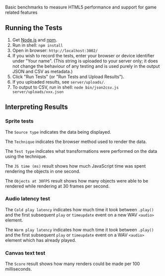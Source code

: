 Basic benchmarks to measure HTML5 performance and support for game related features

Running the Tests
-----------------

1. Get [Node.js][1] and [npm][2].
2. Run in shell: `npm install`
3. Open in browser: `http://localhost:3002/`
4. If you wish to record the tests, enter your browser or device identifier
   under "Your name".  (This string is uploaded to your server only; it does
   not change the behaviour of any testing and is used purely in the output
   JSON and CSV as metadata.)
5. Click "Run Tests" (or "Run Tests and Upload Results").
6. If you uploaded results, see `server/uploads/`.
7. To output to CSV, run in shell: `node bin/json2csv.js server/uploads/xxx.json`

[1]: http://nodejs.org/
[2]: http://npmjs.org/

Interpreting Results
--------------------

### Sprite tests

The `Source type` indicates the data being displayed.

The `Technique` indicates the browser method used to render the data.

The `Test type` indicates what transformations were performed on the data using
the technique.

The `JS time (ms)` result shows how much JavaScript time was spent rendering
the objects in one second.

The `Objects at 30FPS` result shows how many objects were able to be rendered
while rendering at 30 frames per second.

### Audio latency test

The `Cold play latency` indicates how much time it took between `.play()` and
the first subsequent `play` or `timeupdate` event on a new WAV `<audio>`
element.

The `Warm play latency` indicates how much time it took between `.play()` and
the first subsequent `play` or `timeupdate` event on a WAV `<audio>` element
which has already played.

### Canvas text test

The `Score` result shows how many renders could be made per 100 milliseconds.
